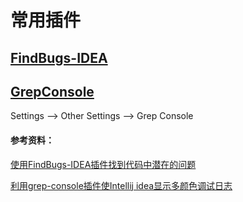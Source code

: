 # 常用插件

## [FindBugs-IDEA](http://andrepdo.github.io/findbugs-idea/)

## [GrepConsole](https://github.com/krasa/GrepConsole)
Settings --> Other Settings --> Grep Console



#### 参考资料：
[使用FindBugs-IDEA插件找到代码中潜在的问题](https://blog.csdn.net/Fancy_xty/article/details/51718687)

[利用grep-console插件使Intellij idea显示多颜色调试日志](https://blog.csdn.net/ruglcc/article/details/73844044)
